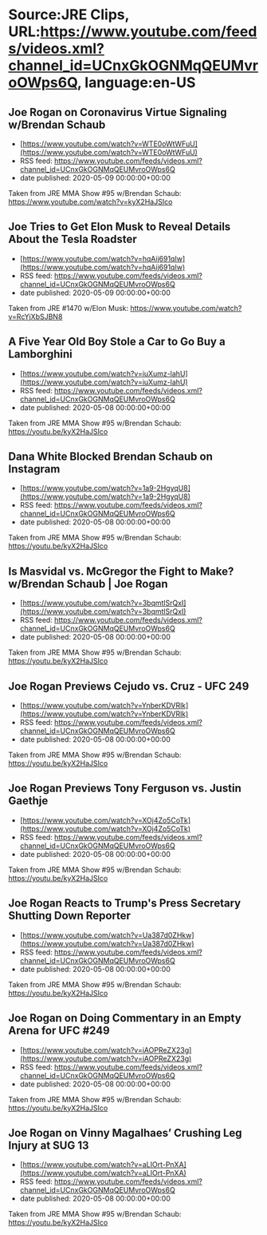 # Source:JRE Clips, URL:https://www.youtube.com/feeds/videos.xml?channel_id=UCnxGkOGNMqQEUMvroOWps6Q, language:en-US

## Joe Rogan on Coronavirus Virtue Signaling w/Brendan Schaub
 - [https://www.youtube.com/watch?v=WTE0oWtWFuU](https://www.youtube.com/watch?v=WTE0oWtWFuU)
 - RSS feed: https://www.youtube.com/feeds/videos.xml?channel_id=UCnxGkOGNMqQEUMvroOWps6Q
 - date published: 2020-05-09 00:00:00+00:00

Taken from JRE MMA Show #95 w/Brendan Schaub: https://www.youtube.com/watch?v=kyX2HaJSIco

## Joe Tries to Get Elon Musk to Reveal Details About the Tesla Roadster
 - [https://www.youtube.com/watch?v=hqAij691qIw](https://www.youtube.com/watch?v=hqAij691qIw)
 - RSS feed: https://www.youtube.com/feeds/videos.xml?channel_id=UCnxGkOGNMqQEUMvroOWps6Q
 - date published: 2020-05-09 00:00:00+00:00

Taken from JRE #1470 w/Elon Musk: https://www.youtube.com/watch?v=RcYjXbSJBN8

## A Five Year Old Boy Stole a Car to Go Buy a Lamborghini
 - [https://www.youtube.com/watch?v=iuXumz-lahU](https://www.youtube.com/watch?v=iuXumz-lahU)
 - RSS feed: https://www.youtube.com/feeds/videos.xml?channel_id=UCnxGkOGNMqQEUMvroOWps6Q
 - date published: 2020-05-08 00:00:00+00:00

Taken from JRE MMA Show #95 w/Brendan Schaub: https://youtu.be/kyX2HaJSIco

## Dana White Blocked Brendan Schaub on Instagram
 - [https://www.youtube.com/watch?v=1a9-2HgyqU8](https://www.youtube.com/watch?v=1a9-2HgyqU8)
 - RSS feed: https://www.youtube.com/feeds/videos.xml?channel_id=UCnxGkOGNMqQEUMvroOWps6Q
 - date published: 2020-05-08 00:00:00+00:00

Taken from JRE MMA Show #95 w/Brendan Schaub: https://youtu.be/kyX2HaJSIco

## Is Masvidal vs. McGregor the Fight to Make? w/Brendan Schaub | Joe Rogan
 - [https://www.youtube.com/watch?v=3bqmtlSrQxI](https://www.youtube.com/watch?v=3bqmtlSrQxI)
 - RSS feed: https://www.youtube.com/feeds/videos.xml?channel_id=UCnxGkOGNMqQEUMvroOWps6Q
 - date published: 2020-05-08 00:00:00+00:00

Taken from JRE MMA Show #95 w/Brendan Schaub:
https://youtu.be/kyX2HaJSIco

## Joe Rogan Previews Cejudo vs. Cruz - UFC 249
 - [https://www.youtube.com/watch?v=YnberKDVRlk](https://www.youtube.com/watch?v=YnberKDVRlk)
 - RSS feed: https://www.youtube.com/feeds/videos.xml?channel_id=UCnxGkOGNMqQEUMvroOWps6Q
 - date published: 2020-05-08 00:00:00+00:00

Taken from JRE MMA Show #95 w/Brendan Schaub: https://youtu.be/kyX2HaJSIco

## Joe Rogan Previews Tony Ferguson vs. Justin Gaethje
 - [https://www.youtube.com/watch?v=XOj4Zo5CoTk](https://www.youtube.com/watch?v=XOj4Zo5CoTk)
 - RSS feed: https://www.youtube.com/feeds/videos.xml?channel_id=UCnxGkOGNMqQEUMvroOWps6Q
 - date published: 2020-05-08 00:00:00+00:00

Taken from JRE MMA Show #95 w/Brendan Schaub:
https://youtu.be/kyX2HaJSIco

## Joe Rogan Reacts to Trump's Press Secretary Shutting Down Reporter
 - [https://www.youtube.com/watch?v=Ua387d0ZHkw](https://www.youtube.com/watch?v=Ua387d0ZHkw)
 - RSS feed: https://www.youtube.com/feeds/videos.xml?channel_id=UCnxGkOGNMqQEUMvroOWps6Q
 - date published: 2020-05-08 00:00:00+00:00

Taken from JRE MMA Show #95 w/Brendan Schaub:
https://youtu.be/kyX2HaJSIco

## Joe Rogan on Doing Commentary in an Empty Arena for UFC #249
 - [https://www.youtube.com/watch?v=iAOPReZX23g](https://www.youtube.com/watch?v=iAOPReZX23g)
 - RSS feed: https://www.youtube.com/feeds/videos.xml?channel_id=UCnxGkOGNMqQEUMvroOWps6Q
 - date published: 2020-05-08 00:00:00+00:00

Taken from JRE MMA Show #95 w/Brendan Schaub:
https://youtu.be/kyX2HaJSIco

## Joe Rogan on Vinny Magalhaes’ Crushing Leg Injury at SUG 13
 - [https://www.youtube.com/watch?v=aLIOrt-PnXA](https://www.youtube.com/watch?v=aLIOrt-PnXA)
 - RSS feed: https://www.youtube.com/feeds/videos.xml?channel_id=UCnxGkOGNMqQEUMvroOWps6Q
 - date published: 2020-05-08 00:00:00+00:00

Taken from JRE MMA Show #95 w/Brendan Schaub: https://youtu.be/kyX2HaJSIco

